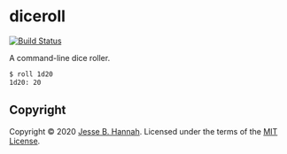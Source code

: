 # diceroll

[![Build Status](https://travis-ci.com/jbhannah/diceroll.svg?branch=master)](https://travis-ci.com/jbhannah/diceroll)

A command-line dice roller.

```bash
$ roll 1d20
1d20: 20
```

## Copyright

Copyright © 2020 [Jesse B. Hannah](https://jbhannah.net). Licensed under the
terms of the [MIT License](LICENSE).
